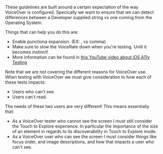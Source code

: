 These guidelines are built around a certain expectation of the way VoiceOver is configured. Specically we want to ensure that we can detect differences between a Developer supplied string vs one coming from the Operating System.

Things that can help you do this are:

- Enable punctiona expansion. (EX: , vs comma)
- Make sure to slow the VoiceRate down when you're testing. Until it becomes instinct!
- More information can be found in [this YouTube video about iOS A11y Testing](https://youtu.be/0lupE3QYEMU)

Note that we are not covering the different reasons for VoiceOver use. When testing with VoiceOver we must give consideration to how each of these tests impacts:

- Users who can't see.
- Users can't read.

The needs of these two users are very different! This means essentially that:

- As a VoiceOver tester who cannot see the screen I must still consider the Touch to Explore experience. In particular the importance of the size of an element in regards to its discoverability in Touch to Explore mode.
- As a VoiceOver user who can see the screen I must consider things like focus order, and image descriptions, and how that impacts a user who can't see. 